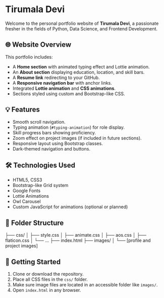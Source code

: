 # Tirumala Devi

Welcome to the personal portfolio website of **Tirumala Devi**, a passionate fresher in the fields of Python, Data Science, and Frontend Development.

## 🌐 Website Overview

This portfolio includes:

- A **Home section** with animated typing effect and Lottie animation.
- An **About section** displaying education, location, and skill bars.
- A **Resume link** redirecting to your GitHub.
- A **Responsive navigation bar** with anchor links.
- Integrated **Lottie animation** and **CSS animations**.
- Sections styled using custom and Bootstrap-like CSS.

## 💡 Features

- Smooth scroll navigation.
- Typing animation (`#typing-animation`) for role display.
- Skill progress bars showing proficiency.
- Zoom effect on project images (if included in future sections).
- Responsive layout using Bootstrap classes.
- Dark-themed navigation and buttons.

## 🛠️ Technologies Used

- HTML5, CSS3
- Bootstrap-like Grid system
- Google Fonts
- Lottie Animations
- Owl Carousel
- Custom JavaScript for animations (optional or planned)

## 📁 Folder Structure

├── css/
│ ├── style.css
│ ├── animate.css
│ ├── aos.css
│ ├── flaticon.css
│ └── ...
├── index.html
├── images/
│ └── [profile and project images]



## 🚀 Getting Started

1. Clone or download the repository.
2. Place all CSS files in the `css/` folder.
3. Make sure image files are located in an accessible folder like `images/`.
4. Open `index.html` in any browser.

